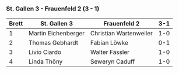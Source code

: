 ### St. Gallen 3 - Frauenfeld 2 (3 - 1)

| Brett | St. Gallen 3        | Frauenfeld 2           | 3-1 |
|-------|---------------------|------------------------|-----|
| 1     | Martin Eichenberger | Christian Wartenweiler | 1-0 |
| 2     | Thomas Gebhardt     | Fabian Löwke           | 0-1 |
| 3     | Livio Ciardo        | Walter Fässler         | 1-0 |
| 4     | Linda Thöny         | Seweryn Caduff         | 1-0 |
